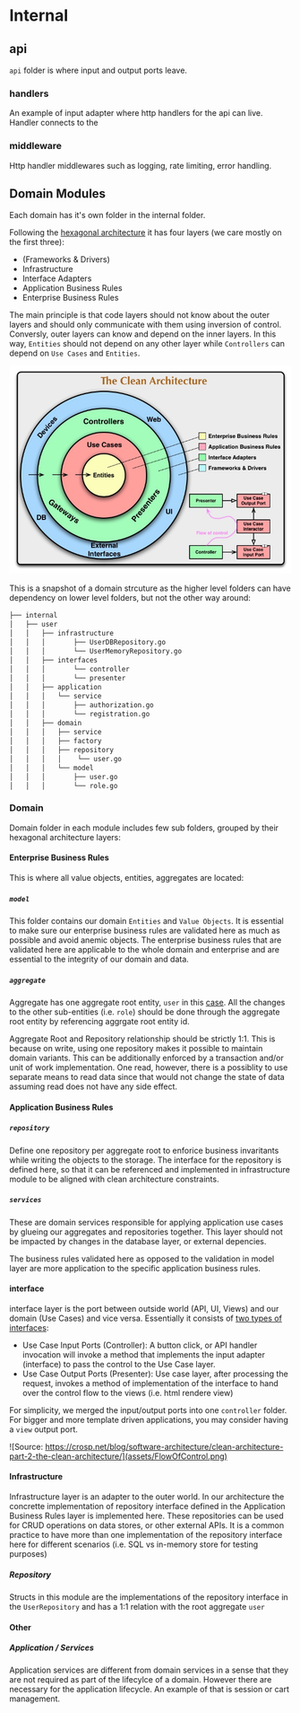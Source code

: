 
# Internal

## api
`api` folder is where input and output ports leave. 

### handlers
An example of input adapter where http handlers for the api can live. Handler connects to the 

### middleware
Http handler middlewares such as logging, rate limiting, error handling.

## Domain Modules
Each domain has it's own folder in the internal folder.

Following the [hexagonal architecture](https://blog.cleancoder.com/uncle-bob/2012/08/13/the-clean-architecture.html) it has four layers (we care mostly on the first three):


* (Frameworks & Drivers)
* Infrastructure
* Interface Adapters
* Application Business Rules
* Enterprise Business Rules

The main principle is that code layers should not know about the outer layers and should only communicate with them using inversion of control. Conversly, outer layers can know and depend on the inner layers. In this way, `Entities` should not depend on any other layer while `Controllers` can depend on `Use Cases` and `Entities`.

![The Clean Architecture layers](assets/CleanArchitecture.jpg)

This is a snapshot of a domain strcuture as the higher level folders can have dependency on lower level folders, but not the other way around:
```
├── internal
│   ├── user
│   │   ├── infrastructure
│   │   │       ├── UserDBRepository.go
│   │   │       └── UserMemoryRepository.go
│   │   ├── interfaces
│   │   │       └── controller
│   │   │       └── presenter
│   │   ├── application
│   │   │   └── service
│   │   │       ├── authorization.go
│   │   │       └── registration.go
│   │   ├── domain     
│   │   │   ├── service    
│   │   │   ├── factory    
│   │   │   ├── repository
│   │   │   │    └── user.go
│   │   │   └── model  
│   │   │       ├── user.go
│   │   │       └── role.go
```

### Domain
Domain folder in each module includes few sub folders, grouped by their hexagonal architecture layers:

#### Enterprise Business Rules
This is where all value objects, entities, aggregates are located:

##### `model`
This folder contains our domain `Entities` and `Value Objects`. It is essential to make sure our enterprise business rules are validated here as much as possible and avoid anemic objects. The enterprise business rules that are validated here are applicable to the whole domain and enterprise and are essential to the integrity of our domain and data.

##### `aggregate`
Aggregate has one aggregate root entity, `user` in this [case](../internal/user/domain/aggregate/user.go). All the changes to the other sub-entities (i.e. `role`) should be done through the aggregate root entity by referencing aggrgate root entity id.

Aggregate Root and Repository relationship should be strictly 1:1. This is because on write, using one repository makes it possible to maintain domain variants. This can be additionally enforced by a transaction and/or unit of work implementation. One read, however, there is a possiblity to use separate means to read data since that would not change the state of data assuming read does not have any side effect.

#### Application Business Rules
##### `repository`
Define one repository per aggregate root to enforice business invaritants while writing the objects to the storage. The interface for the repository is defined here, so that it can be referenced and implemented in infrastructure module to be aligned with clean architecture constraints.

##### `services`
These are domain services responsible for applying application use cases by glueing our aggregates and repositories together. This layer should not be impacted by changes in the database layer, or external depencies.

The business rules validated here as opposed to the validation in model layer are more application to the specific application business rules.

#### interface
interface layer is the port between outside world (API, UI, Views) and our domain (Use Cases) and vice versa. Essentially it consists of [two types of interfaces](https://crosp.net/blog/software-architecture/clean-architecture-part-2-the-clean-architecture/):

* Use Case Input Ports (Controller): A button click, or API handler invocation will invoke a method that implements the input adapter (interface) to pass the control to the Use Case layer.
* Use Case Output Ports (Presenter): Use case layer, after processing the request, invokes a method of implementation of the interface to hand over the control flow to the views (i.e. html rendere view)

For simplicity, we merged the input/output ports into one `controller` folder. For bigger and more template driven applications, you may consider having a `view` output port. 

![Source: https://crosp.net/blog/software-architecture/clean-architecture-part-2-the-clean-architecture/](assets/FlowOfControl.png)

#### Infrastructure 
Infrastructure layer is an adapter to the outer world. In our architecture the concrette implementation of repository interface defined in the Application Business Rules layer is implemented here. These repositories can be used for CRUD operations on data stores, or other external APIs. It is a common practice to have more than one implementation of the repository interface here for different scenarios (i.e. SQL vs in-memory store for testing purposes)

##### Repository
Structs in this module are the implementations of the repository interface in the `UserRepository` and has a 1:1 relation with the root aggregate `user`

#### Other
##### Application / Services
Application services are different from domain services in a sense that they are not required as part of the lifecylce of a domain. However there are necessary for the application lifecycle. An example of that is session or cart management.